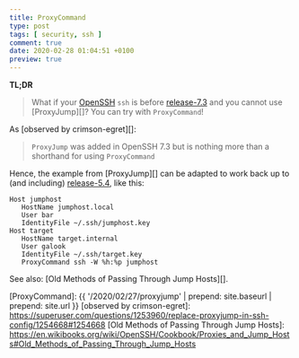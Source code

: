 ```yaml
---
title: ProxyCommand
type: post
tags: [ security, ssh ]
comment: true
date: 2020-02-28 01:04:51 +0100
preview: true
---
```


**TL;DR**

> What if your [OpenSSH][] `ssh` is before [release-7.3][] and you
> cannot use [ProxyJump][]? You can try with `ProxyCommand`!

As [observed by crimson-egret][]:

> `ProxyJump` was added in OpenSSH 7.3 but is nothing more than a
> shorthand for using `ProxyCommand`

Hence, the example from [ProxyJump][] can be adapted to work back up to
(and including) [release-5.4][], like this:

```
Host jumphost
   HostName jumphost.local
   User bar
   IdentityFile ~/.ssh/jumphost.key
Host target
   HostName target.internal
   User galook
   IdentityFile ~/.ssh/target.key
   ProxyCommand ssh -W %h:%p jumphost
```

See also: [Old Methods of Passing Through Jump Hosts][].

[OpenSSH]: https://www.openssh.com/
[release-7.3]: https://www.openssh.com/txt/release-7.3
[release-5.4]: https://www.openssh.com/txt/release-5.4
[ProxyCommand]: {{ '/2020/02/27/proxyjump' | prepend: site.baseurl | prepend: site.url }}
[observed by crimson-egret]: https://superuser.com/questions/1253960/replace-proxyjump-in-ssh-config/1254668#1254668
[Old Methods of Passing Through Jump Hosts]: https://en.wikibooks.org/wiki/OpenSSH/Cookbook/Proxies_and_Jump_Hosts#Old_Methods_of_Passing_Through_Jump_Hosts
